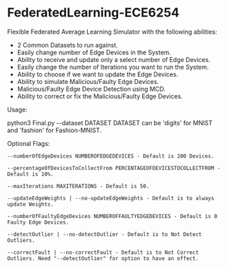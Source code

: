 # FederatedLearning-ECE6254
Flexible Federated Average Learning Simulator with the following abilities:
  - 2 Common Datasets to run against.
  - Easily change number of Edge Devices in the System.
  - Ability to receive and update only a select number of Edge Devices.
  - Easily change the number of Iterations you want to run the System.
  - Ability to choose if we want to update the Edge Devices.
  - Ability to simulate Malicious/Faulty Edge Devices.
  - Malicious/Faulty Edge Device Detection using MCD.
  - Ability to correct or fix the Malicious/Faulty Edge Devices.

Usage:

  python3 Final.py --dataset DATASET
  DATASET can be 'digits' for MNIST and 'fashion' for Fashion-MNIST.

Optional Flags:

    --numberOfEdgeDevices NUMBEROFEDGEDEVICES - Default is 200 Devices.

    --percentageOfDevicesToCollectFrom PERCENTAGEOFDEVICESTOCOLLECTFROM - Default is 10%.

    --maxIterations MAXITERATIONS - Default is 50.

    --updateEdgeWeights | --no-updateEdgeWeights - Default is to always update Weights.

    --numberOfFaultyEdgeDevices NUMBEROFFAULTYEDGEDEVICES - Default is 0 Faulty Edge Devices.

    --detectOutlier | --no-detectOutlier - Default is to Not Detect Outliers.

    --correctFault | --no-correctFault - Default is to Not Correct Outliers. Need "--detectOutlier" for option to have an effect.
  

